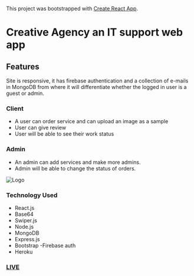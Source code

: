 This project was bootstrapped with [Create React App](https://github.com/facebook/create-react-app).

# Creative Agency an IT support web app


## Features
Site is responsive, it has firebase authentication and a collection of e-mails in MongoDB from where it will differentiate whether the logged in user is a guest or admin.

### Client 
- A user can order service and can upload an image as a sample
- User can give review 
- User will be able to see their work status

### Admin
- An admin can add services and make more admins.
- Admin will be able to change the status of orders.


![Logo](https://imgur.com/G16EN5p)

### Technology Used 
- React.js
- Base64
- Swiper.js
- Node.js
- MongoDB
- Express.js
- Bootstrap
-Firebase auth
- Heroku

### [LIVE](https://creative-agency-f.web.app/)
